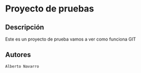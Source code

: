 # Proyecto de pruebas
## Descripción 
Este es un proyecto de prueba 
vamos a ver como funciona GIT
## Autores

    Alberto Navarro